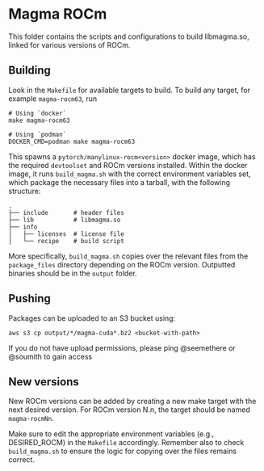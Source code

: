 # Magma ROCm

This folder contains the scripts and configurations to build libmagma.so, linked for various versions of ROCm.

## Building

Look in the `Makefile` for available targets to build. To build any target, for example `magma-rocm63`, run

```
# Using `docker`
make magma-rocm63

# Using `podman`
DOCKER_CMD=podman make magma-rocm63
```

This spawns a `pytorch/manylinux-rocm<version>` docker image, which has the required `devtoolset` and ROCm versions installed.
Within the docker image, it runs `build_magma.sh` with the correct environment variables set, which package the necessary files
into a tarball, with the following structure:

```
.
├── include       # header files
├── lib           # libmagma.so
├── info
│   ├── licenses  # license file
│   └── recipe    # build script
```

More specifically, `build_magma.sh` copies over the relevant files from the `package_files` directory depending on the ROCm version.
Outputted binaries should be in the `output` folder.


## Pushing

Packages can be uploaded to an S3 bucket using:

```
aws s3 cp output/*/magma-cuda*.bz2 <bucket-with-path>
```

If you do not have upload permissions, please ping @seemethere or @soumith to gain access

## New versions

New ROCm versions can be added by creating a new make target with the next desired version. For ROCm version N.n, the target should be named `magma-rocmNn`.

Make sure to edit the appropriate environment variables (e.g., DESIRED_ROCM) in the `Makefile` accordingly. Remember also to check `build_magma.sh` to ensure the logic for copying over the files remains correct.
